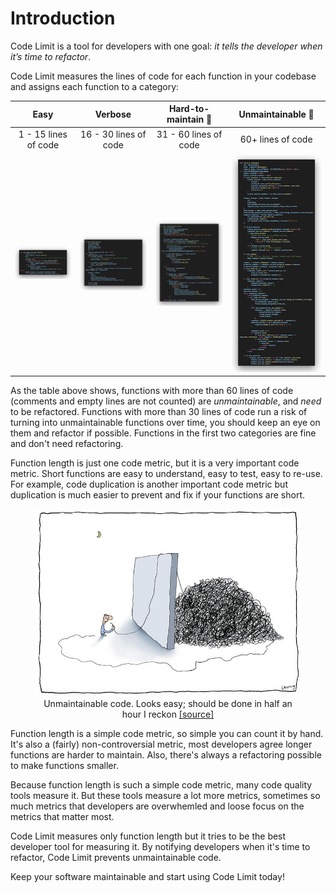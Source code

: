 # Introduction

Code Limit is a tool for developers with one goal: _it tells the developer when
it’s time to refactor_.

Code Limit measures the lines of code for each function in your codebase and
assigns each function to a category:

| Easy | Verbose | Hard-to-maintain 🔔 | Unmaintainable 🚨 |
| :---: | :---: | :---: | :---: |
| 1 - 15 lines of code | 16 - 30 lines of code | 31 - 60 lines of code | 60+ lines of code |
| ![](https://raw.githubusercontent.com/getcodelimit/codelimit/main/docs/assets/easy.png) | ![](https://raw.githubusercontent.com/getcodelimit/codelimit/main/docs/assets/verbose.png) | ![](https://raw.githubusercontent.com/getcodelimit/codelimit/main/docs/assets/hard-to-maintain.png) | ![](https://raw.githubusercontent.com/getcodelimit/codelimit/main/docs/assets/unmaintainable.png) |

As the table above shows, functions with more than 60 lines of code (comments
and empty lines are not counted) are _unmaintainable_, and _need_ to be
refactored. Functions with more than 30 lines of code run a risk of turning
into unmaintainable functions over time, you should keep an eye on them and
refactor if possible. Functions in the first two categories are fine and don't
need refactoring.

Function length is just one code metric, but it is a very important code
metric. Short functions are easy to understand, easy to test, easy to re-use.
For example, code duplication is another important code metric but duplication
is much easier to prevent and fix if your functions are short.

<figure markdown>
    <div align="center">
        <img src="assets/unmaintainable-code.jpg" width="500"/>
    <figcaption>Unmaintainable code. Looks easy; should be done in half an hour I reckon <a href="https://twitter.com/KenScambler/status/477322711039893504">[source]</a></figcaption>
    </div>
</figure>

Function length is a simple code metric, so simple you can count it by hand.
It's also a (fairly) non-controversial metric, most developers agree longer
functions are harder to maintain. Also, there's always a refactoring possible
to make functions smaller.

Because function length is such a simple code metric, many code quality tools
measure it. But these tools measure a lot more metrics, sometimes so much
metrics that developers are overwhemled and loose focus on the metrics that
matter most.

Code Limit measures only function length but it tries to be the best developer
tool for measuring it. By notifying developers when it's time to refactor, Code
Limit prevents unmaintainable code.

Keep your software maintainable and start using Code Limit today!
